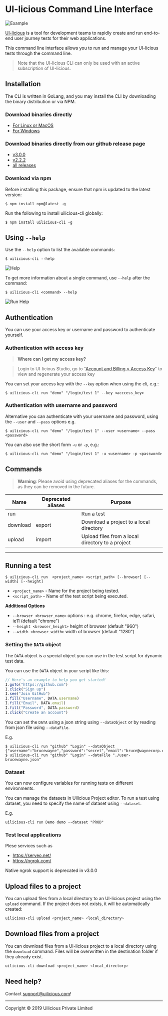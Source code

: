 # UI-licious Command Line Interface

![Example](https://github.com/uilicious/uilicious-cli/raw/master/readme-img/uilicious-cli-run-example.png)

[UI-licious](https://uilicious.com) is a tool for development teams to rapidly create and run end-to-end user journey tests for their web applications.

This command line interface allows you to run and manage your UI-licious tests through the command line.

> Note that the UI-licious CLI can only be used with an active subscription of UI-licious.

## Installation

The CLI is written in GoLang, and you may install the CLI by downloading the binary distribution or via NPM.

### Download binaries directly
* [For Linux or MacOS](https://uilicious.com/downloads/cli/uilicious-cli)
* [For Windows](https://uilicious.com/downloads/cli/uilicious-cli.exe)

### Download binaries directly from our github release page

* [v3.0.0](https://github.com/uilicious/uilicious-cli/releases/tag/v3.0.0)
* [v2.2.2](https://github.com/uilicious/uilicious-cli/releases/tag/v2.2.2)
* [all releases](https://github.com/uilicious/uilicious-cli/releases)

### Download via npm

Before installing this package, ensure that npm is updated to the latest version:
```
$ npm install npm@latest -g
```

Run the following to install uilicious-cli globally:
```
$ npm install uilicious-cli -g
```

## Using `--help`

Use the `--help` option to list the available commands:
```
$ uilicious-cli --help
```

![Help](https://github.com/uilicious/uilicious-cli/raw/master/readme-img/uilicious-cli-help.png)

To get more information about a single command, use `--help` after the command:

```
$ uilicious-cli <command> --help
```

![Run Help](https://github.com/uilicious/uilicious-cli/raw/master/readme-img/uilicious-cli-run-help.png)

## Authentication

You can use your access key or username and password to authenticate yourself.

### Authentication with access key

> **Where can I get my access key?**

> Login to UI-licious Studio, go to "[Account and Billing > Access Key](https://user.uilicious.com/profile/accessKeys)"  to view and regenerate your access key

You can set your access key with the `--key` option when using the cli, e.g.:
```
$ uilicious-cli run "demo" "/login/test 1" --key <acccess_key>
```

### Authentication with username and password

Alternative you can authenticate with your username and password, using the `--user` and `--pass` options e.g.
```
$ uilicious-cli run "demo" "/login/test 1" --user <username> --pass <password>
```

You can also use the short form `-u` or `-p`, e.g.:
```
$ uilicious-cli run "demo" "/login/test 1" -u <username> -p <password>
```

## Commands

> **Warning**: Please avoid using deprecated aliases for the commands, as they can be removed in the future.

Name   | **Deprecated** aliases | Purpose
------ | ------- | ------------------
run    | | Run a test
download | export | Download a project to a local directory
upload | import | Upload files from a local directory to a project

---

## Running a test
```
$ uilicious-cli run  <project_name> <script_path> [--browser] [--width] [--height]
```
* `<project_name>` - Name for the project being tested.
* `<script_path>` - Name of the test script being executed.

**Additional Options**
+ `--browser <browser_name>` options :  e.g. chrome, firefox, edge, safari, ie11 (default "chrome")
+ `--height <browser_height>` height of browser (default "960")
+ `--width <browser_width>` width of browser (default "1280")

### Setting the `DATA` object

The `DATA` object is a special object you can use in the test script for dynamic test data.

You can use the `DATA` object in your script like this:
```javascript
// Here's an example to help you get started!
I.goTo("https://github.com")
I.click("Sign up")
I.see("Join GitHub")
I.fill("Username", DATA.username)
I.fill("Email", DATA.email)
I.fill("Password", DATA.password)
I.click("Create an account")
```

You can set the `DATA` using a json string using `--dataObject` or by reading from json file using `--dataFile`.

E.g.
```
$ uilicious-cli run "github" "Login" --dataObject {"username":"brucewayne","password":"secret","email":"bruce@waynecorp.com"}
$ uilicious-cli run "github" "Login" --dataFile "./user-brucewayne.json"
```

### Dataset 
You can now configure variables for running tests on different environments.

You can manage the datasets in Uilicious Project editor. To run a test using dataset, you need to specify the name of dataset using `--dataset`.

E.g.
```
uilicious-cli run Demo demo --dataset "PROD"
```

### Test local applications 

Plese services such as 

- https://serveo.net/
- https://ngrok.com/

Native ngrok support is deprecated in v3.0.0 

## Upload files to a project

You can upload files from a local directory to an UI-licious project using the `upload` command. If the project does not exists, it will be automatically created:
```bash
uilicious-cli upload <project_name> <local_directory>
```

## Download files from a project

You can download files from a UI-licious project to a local directory using the `download` command. Files will be overwritten in the destination folder if they already exist.

```bash
uilicious-cli download <project_name> <local_directory>
```

## Need help?

Contact [support@uilicious.com](mailto:support@uilicious.com)!

---

Copyright &copy; 2019 Uilicious Private Limited

